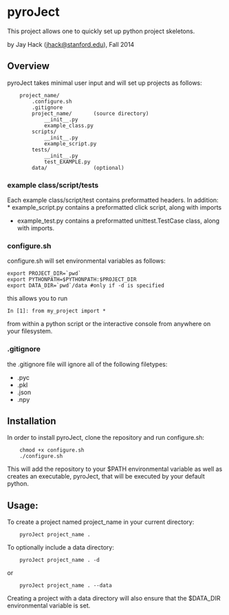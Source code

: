 # pyroJect
This project allows one to quickly set up python project skeletons.

by Jay Hack (jhack@stanford.edu), Fall 2014

## Overview
pyroJect takes minimal user input and will set up projects as follows:
```
	project_name/
		.configure.sh
		.gitignore
		project_name/		(source directory)
			__init__.py
			example_class.py
		scripts/
			__init__.py
			example_script.py
		tests/
			__init__.py
			test_EXAMPLE.py
		data/ 				(optional)
```
### example class/script/tests
Each example class/script/test contains preformatted headers. In addition:
* example_script.py contains a preformatted click script, along with imports
* example_test.py contains a preformatted unittest.TestCase class, along with imports.

### configure.sh
configure.sh will set environmental variables as follows:
```
export PROJECT_DIR=`pwd`
export PYTHONPATH=$PYTHONPATH:$PROJECT_DIR
export DATA_DIR=`pwd`/data #only if -d is specified
```
this allows you to run
```
In [1]: from my_project import *
```
from within a python script or the interactive console from anywhere 
on your filesystem.

### .gitignore
the .gitignore file will ignore all of the following filetypes:
* .pyc
* .pkl
* .json
* .npy





## Installation
In order to install pyroJect, clone the repository and run configure.sh:
```
	chmod +x configure.sh
	./configure.sh
```
This will add the repository to your $PATH environmental variable as well 
as creates an executable, pyroJect, that will be executed by your default
python.




## Usage:
To create a project named project_name in your current directory:
```
	pyroJect project_name .
```
To optionally include a data directory:
```
	pyroJect project_name . -d
```
or 
```
	pyroJect project_name . --data
```
Creating a project with a data directory will also ensure that the 
$DATA_DIR environmental variable is set.


